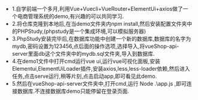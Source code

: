 * 1.自学前端一个多月,利用Vue+Vuecli+VueRouter+ElementUi+axios做了一个电商管理系统的demo,有兴趣的可以共同学习.
* 2.将仓库克隆到本地后,在当demo文件夹内npm install,然后安装配置文件夹中的PHPStudy,(phpstudy是一个集成环境,可以模拟服务器)
* 3.PhpStudy安装完毕后,在数据库功能中创建一个新的数据库,数据库的名字为mydb,密码设置为123456,点后面的操作选项,选择导入,将vueShop-api-server里面db这个文件夹中的mydb.sql文件夹,导入到数据库.
* 4.在demo1文件中打开cmd运行vue ui,运行vue可视化面板,安装Elementui,ElementUiLoader插件,安装axios,less,less-loader依赖,然后进入任务,点击serve运行,稍等片刻,点击启动app,即可看见此demo.
* 5.然后在vueShop-api-server文件夹中,打开cmd,运行 Node .\app.js ,即可连接数据库.不连接数据库demo只能停留在登录页面.
